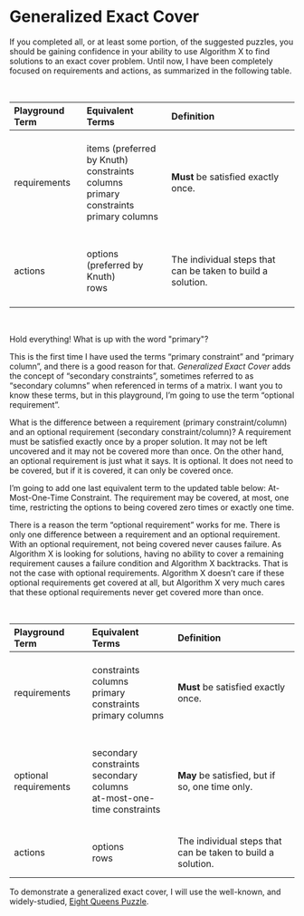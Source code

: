 # Generalized Exact Cover
 
If you completed all, or at least some portion, of the suggested puzzles, you should be gaining confidence in your ability to use Algorithm X to find solutions to an exact cover problem. Until now, I have been completely focused on requirements and actions, as summarized in the following table.

<BR>

| Playground Term | Equivalent Terms          | Definition                                |
|:--|:----|:------------------------------------------------------------------|
| requirements|<BR>items (preferred by Knuth)<BR>constraints<BR>columns<BR>primary constraints<BR>primary columns<BR><BR>| __Must__ be satisfied exactly once. |
| actions |<BR>options (preferred by Knuth)<BR>rows<BR><BR>| The individual steps that can be taken to build a solution.|

<BR>

Hold everything! What is up with the word "primary"?

This is the first time I have used the terms “primary constraint” and “primary column”, and there is a good reason for that. _Generalized Exact Cover_ adds the concept of “secondary constraints”, sometimes referred to as “secondary columns” when referenced in terms of a matrix. I want you to know these terms, but in this playground, I’m going to use the term “optional requirement”.

What is the difference between a requirement (primary constraint/column) and an optional requirement (secondary constraint/column)? A requirement must be satisfied exactly once by a proper solution. It may not be left uncovered and it may not be covered more than once. On the other hand, an optional requirement is just what it says. It is optional. It does not need to be covered, but if it is covered, it can only be covered once.

I’m going to add one last equivalent term to the updated table below: At-Most-One-Time Constraint. The requirement may be covered, at most, one time, restricting the options to being covered zero times or exactly one time.

There is a reason the term “optional requirement” works for me. There is only one difference between a requirement and an optional requirement. With an optional requirement, not being covered never causes failure. As Algorithm X is looking for solutions, having no ability to cover a remaining requirement causes a failure condition and Algorithm X backtracks. That is not the case with optional requirements. Algorithm X doesn’t care if these optional requirements get covered at all, but Algorithm X very much cares that these optional requirements never get covered more than once.

<BR>

| Playground Term | Equivalent Terms          | Definition                                |
|:--|:----|:------------------------------------------------------------------|
| requirements|<BR>constraints<BR>columns<BR>primary constraints<BR>primary columns<BR><BR>| __Must__ be satisfied exactly once. |
| optional requirements|<BR>secondary constraints<BR>secondary columns<BR>at-most-one-time constraints<BR><BR>| __May__ be satisfied, but if so, one time only. |
| actions |<BR>options<BR>rows<BR><BR>| The individual steps that can be taken to build a solution.|

To demonstrate a generalized exact cover, I will use the well-known, and widely-studied, [Eight Queens Puzzle](https://en.wikipedia.org/wiki/Eight_queens_puzzle).
